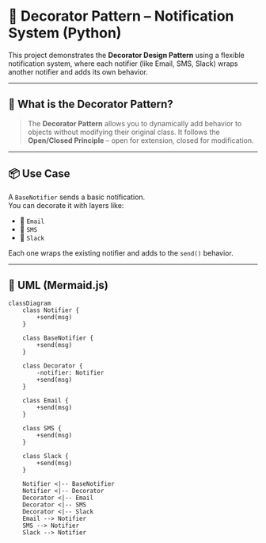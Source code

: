 # 📣 Decorator Pattern – Notification System (Python)

This project demonstrates the **Decorator Design Pattern** using a flexible notification system, where each notifier (like Email, SMS, Slack) wraps another notifier and adds its own behavior.

---

## 🧠 What is the Decorator Pattern?

> The **Decorator Pattern** allows you to dynamically add behavior to objects without modifying their original class. It follows the **Open/Closed Principle** – open for extension, closed for modification.

---

## 📦 Use Case

A `BaseNotifier` sends a basic notification.  
You can decorate it with layers like:

- 📧 `Email`
- 📱 `SMS`
- 💬 `Slack`

Each one wraps the existing notifier and adds to the `send()` behavior.

---

## 📐 UML (Mermaid.js)

```mermaid
classDiagram
    class Notifier {
        +send(msg)
    }

    class BaseNotifier {
        +send(msg)
    }

    class Decorator {
        -notifier: Notifier
        +send(msg)
    }

    class Email {
        +send(msg)
    }

    class SMS {
        +send(msg)
    }

    class Slack {
        +send(msg)
    }

    Notifier <|-- BaseNotifier
    Notifier <|-- Decorator
    Decorator <|-- Email
    Decorator <|-- SMS
    Decorator <|-- Slack
    Email --> Notifier
    SMS --> Notifier
    Slack --> Notifier
